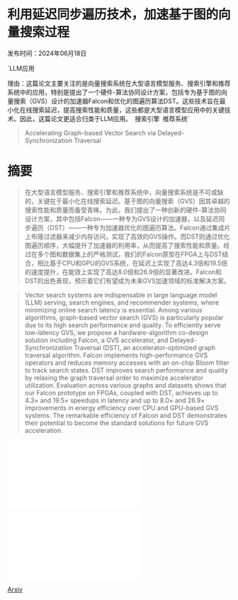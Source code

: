 # 利用延迟同步遍历技术，加速基于图的向量搜索过程

发布时间：2024年06月18日

`LLM应用

理由：这篇论文主要关注的是向量搜索系统在大型语言模型服务、搜索引擎和推荐系统中的应用，特别是提出了一个硬件-算法协同设计方案，包括专为基于图的向量搜索（GVS）设计的加速器Falcon和优化的图遍历算法DST。这些技术旨在最小化在线搜索延迟，提高搜索性能和质量，这些都是大型语言模型应用中的关键技术。因此，这篇论文更适合归类于LLM应用。` `搜索引擎` `推荐系统`

> Accelerating Graph-based Vector Search via Delayed-Synchronization Traversal

# 摘要

> 在大型语言模型服务、搜索引擎和推荐系统中，向量搜索系统是不可或缺的，关键在于最小化在线搜索延迟。基于图的向量搜索（GVS）因其卓越的搜索性能和质量而备受青睐。为此，我们提出了一种创新的硬件-算法协同设计方案，其中包括Falcon——一种专为GVS设计的加速器，以及延迟同步遍历（DST）——一种专为加速器优化的图遍历算法。Falcon通过集成片上布隆过滤器来减少内存访问，实现了高效的GVS操作。而DST则通过优化图遍历顺序，大幅提升了加速器的利用率，从而提高了搜索性能和质量。经过在多个图和数据集上的严格测试，我们的Falcon原型在FPGA上与DST结合，相比基于CPU和GPU的GVS系统，在延迟上实现了高达4.3倍和19.5倍的速度提升，在能效上实现了高达8.0倍和26.9倍的显著改进。Falcon和DST的出色表现，预示着它们有望成为未来GVS加速领域的标准解决方案。

> Vector search systems are indispensable in large language model (LLM) serving, search engines, and recommender systems, where minimizing online search latency is essential. Among various algorithms, graph-based vector search (GVS) is particularly popular due to its high search performance and quality. To efficiently serve low-latency GVS, we propose a hardware-algorithm co-design solution including Falcon, a GVS accelerator, and Delayed-Synchronization Traversal (DST), an accelerator-optimized graph traversal algorithm. Falcon implements high-performance GVS operators and reduces memory accesses with an on-chip Bloom filter to track search states. DST improves search performance and quality by relaxing the graph traversal order to maximize accelerator utilization. Evaluation across various graphs and datasets shows that our Falcon prototype on FPGAs, coupled with DST, achieves up to 4.3$\times$ and 19.5$\times$ speedups in latency and up to 8.0$\times$ and 26.9$\times$ improvements in energy efficiency over CPU and GPU-based GVS systems. The remarkable efficiency of Falcon and DST demonstrates their potential to become the standard solutions for future GVS acceleration.

![利用延迟同步遍历技术，加速基于图的向量搜索过程](../../../paper_images/2406.12385/brewing_time_comparison.pdf)

![利用延迟同步遍历技术，加速基于图的向量搜索过程](../../../paper_images/2406.12385/brewing_quality_comparison.pdf)

[Arxiv](https://arxiv.org/abs/2406.12385)